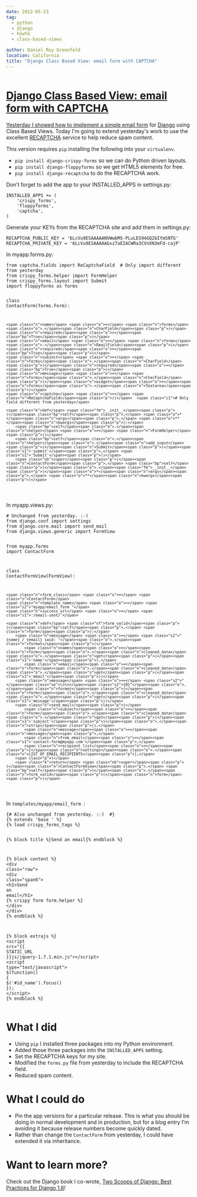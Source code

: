 ```yaml
---
date: 2012-05-23
tag:
  - python
  - django
  - howto
  - class-based-views

author: Daniel Roy Greenfeld
location: California
title: "Django Class Based View: email form with CAPTCHA"
---
```


<div class="twelve wide column">
  <h1 class="ui block header">
    <div class="content">
      <a href="/django-email-form-recaptcha "
        >Django Class Based View: email form with CAPTCHA</a
      >
    </div>
  </h1>
  <p>
    <a
      href="https://pydanny.com/simple-django-email-form-using-cbv "
      target="_blank"
      >Yesterday I showed how to implement a simple email form</a
    >
    for <a href="http://djangoproject.com" target="_blank">Django</a> using
    Class Based Views. Today I'm going to extend yesterday's work to use the
    excellent
    <a href="http://www.google.com/recaptcha" target="_blank">RECAPTCHA</a>
    service to help reduce spam content.
  </p>
  <p>
    This version requires <code>pip</code> installing the following into your
    <code>virtualenv</code>.
  </p>
  <ul>
    <li>
      <code>pip install django-crispy-forms</code> so we can do Python driven
      layouts.
    </li>
    <li>
      <code>pip install django-floppyforms</code> so we get HTML5 elements for
      free.
    </li>
    <li><code>pip install django-recaptcha</code> to do the RECAPTCHA work.</li>
  </ul>
  <p>Don't forget to add the app to your INSTALLED_APPS in settings.py:</p>
  <div class="codehilite ui secondary segment">
    <pre><span></span><code><span class="n">INSTALLED_APPS</span> <span class="o">+=</span> <span class="p">(</span>
    <span class="s1">'crispy_forms'</span><span class="p">,</span>
    <span class="s1">'floppyforms'</span><span class="p">,</span>    
    <span class="s1">'captcha'</span><span class="p">,</span>
<span class="p">)</span>
</code></pre>
  </div>
  <p>Generate your KEYs from the RECAPTCHA site and add them in settings.py:</p>
  <div class="codehilite ui secondary segment">
    <pre><span></span><code><span class="n">RECAPTCHA_PUBLIC_KEY</span> <span class="o">=</span> <span class="s1">'6LcVu9ESAAAAANVWwbM5-PLuLES94GQ2bIYmSNTG'</span>
<span class="n">RECAPTCHA_PRIVATE_KEY</span> <span class="o">=</span> <span class="s1">'6LcVu9ESAAAAAGxz7aEIACWRa3CVnXN3mFd-cajP'</span>
</code></pre>
  </div>
  <p>In myapp.forms.py:</p>
  <div class="codehilite ui secondary segment">
    <pre><span></span><code><span class="kn">from</span> <span class="nn">captcha.fields</span> <span class="kn">import</span> <span class="n">ReCaptchaField</span>  <span class="c1"># Only import different from yesterday</span>
<span class="kn">from</span> <span class="nn">crispy_forms.helper</span> <span class="kn">import</span> <span class="n">FormHelper</span>
<span class="kn">from</span> <span class="nn">crispy_forms.layout</span> <span class="kn">import</span> <span class="n">Submit</span>
<span class="kn">import</span> <span class="nn">floppyforms</span> <span class="kn">as</span> <span class="nn">forms</span>

<span class="k">class</span> <span class="nc">ContactForm</span><span class="p">(</span><span class="n">forms</span><span class="o">.</span><span class="n">Form</span><span class="p">):</span>

    <span class="n">name</span> <span class="o">=</span> <span class="n">forms</span><span class="o">.</span><span class="n">CharField</span><span class="p">(</span><span class="n">required</span><span class="o">=</span><span class="bp">True</span><span class="p">)</span>
    <span class="n">email</span> <span class="o">=</span> <span class="n">forms</span><span class="o">.</span><span class="n">EmailField</span><span class="p">(</span><span class="n">required</span><span class="o">=</span><span class="bp">True</span><span class="p">)</span>
    <span class="n">subject</span> <span class="o">=</span> <span class="n">forms</span><span class="o">.</span><span class="n">CharField</span><span class="p">(</span><span class="n">required</span><span class="o">=</span><span class="bp">True</span><span class="p">)</span>
    <span class="n">message</span> <span class="o">=</span> <span class="n">forms</span><span class="o">.</span><span class="n">CharField</span><span class="p">(</span><span class="n">widget</span><span class="o">=</span><span class="n">forms</span><span class="o">.</span><span class="n">Textarea</span><span class="p">)</span>
    <span class="n">captcha</span> <span class="o">=</span> <span class="n">ReCaptchaField</span><span class="p">()</span>  <span class="c1"># Only field different from yesterday</span>

    <span class="k">def</span> <span class="fm">__init__</span><span class="p">(</span><span class="bp">self</span><span class="p">,</span> <span class="o">*</span><span class="n">args</span><span class="p">,</span> <span class="o">**</span><span class="n">kwargs</span><span class="p">):</span>
        <span class="bp">self</span><span class="o">.</span><span class="n">helper</span> <span class="o">=</span> <span class="n">FormHelper</span><span class="p">()</span>
        <span class="bp">self</span><span class="o">.</span><span class="n">helper</span><span class="o">.</span><span class="n">add_input</span><span class="p">(</span><span class="n">Submit</span><span class="p">(</span><span class="s1">'submit'</span><span class="p">,</span> <span class="s1">'Submit'</span><span class="p">))</span>
        <span class="nb">super</span><span class="p">(</span><span class="n">ContactForm</span><span class="p">,</span> <span class="bp">self</span><span class="p">)</span><span class="o">.</span><span class="fm">__init__</span><span class="p">(</span><span class="o">*</span><span class="n">args</span><span class="p">,</span> <span class="o">**</span><span class="n">kwargs</span><span class="p">)</span>

</code></pre>
  </div>
  <p>In myapp.views.py:</p>
  <div class="codehilite ui secondary segment">
    <pre><span></span><code><span class="c1"># Unchanged from yesterday. :-)</span>
<span class="kn">from</span> <span class="nn">django.conf</span> <span class="kn">import</span> <span class="n">settings</span>
<span class="kn">from</span> <span class="nn">django.core.mail</span> <span class="kn">import</span> <span class="n">send_mail</span>
<span class="kn">from</span> <span class="nn">django.views.generic</span> <span class="kn">import</span> <span class="n">FormView</span>

<span class="kn">from</span> <span class="nn">myapp.forms</span> <span class="kn">import</span> <span class="n">ContactForm</span>

<span class="k">class</span> <span class="nc">ContactFormView</span><span class="p">(</span><span class="n">FormView</span><span class="p">):</span>

    <span class="n">form_class</span> <span class="o">=</span> <span class="n">ContactForm</span>
    <span class="n">template_name</span> <span class="o">=</span> <span class="s2">"myapp/email_form "</span>
    <span class="n">success_url</span> <span class="o">=</span> <span class="s1">'/email-sent/'</span>

    <span class="k">def</span> <span class="nf">form_valid</span><span class="p">(</span><span class="bp">self</span><span class="p">,</span> <span class="n">form</span><span class="p">):</span>
        <span class="n">message</span> <span class="o">=</span> <span class="s2">"{name} / {email} said: "</span><span class="o">.</span><span class="n">format</span><span class="p">(</span>
            <span class="n">name</span><span class="o">=</span><span class="n">form</span><span class="o">.</span><span class="n">cleaned_data</span><span class="o">.</span><span class="n">get</span><span class="p">(</span><span class="s1">'name'</span><span class="p">),</span>
            <span class="n">email</span><span class="o">=</span><span class="n">form</span><span class="o">.</span><span class="n">cleaned_data</span><span class="o">.</span><span class="n">get</span><span class="p">(</span><span class="s1">'email'</span><span class="p">))</span>
        <span class="n">message</span> <span class="o">+=</span> <span class="s2">"</span><span class="se">\n\n</span><span class="s2">{0}"</span><span class="o">.</span><span class="n">format</span><span class="p">(</span><span class="n">form</span><span class="o">.</span><span class="n">cleaned_data</span><span class="o">.</span><span class="n">get</span><span class="p">(</span><span class="s1">'message'</span><span class="p">))</span>
        <span class="n">send_mail</span><span class="p">(</span>
            <span class="n">subject</span><span class="o">=</span><span class="n">form</span><span class="o">.</span><span class="n">cleaned_data</span><span class="o">.</span><span class="n">get</span><span class="p">(</span><span class="s1">'subject'</span><span class="p">)</span><span class="o">.</span><span class="n">strip</span><span class="p">(),</span>
            <span class="n">message</span><span class="o">=</span><span class="n">message</span><span class="p">,</span>
            <span class="n">from_email</span><span class="o">=</span><span class="s1">'contact-form@myapp.com'</span><span class="p">,</span>
            <span class="n">recipient_list</span><span class="o">=</span><span class="p">[</span><span class="n">settings</span><span class="o">.</span><span class="n">LIST_OF_EMAIL_RECIPIENTS</span><span class="p">],</span>
        <span class="p">)</span>
        <span class="k">return</span> <span class="nb">super</span><span class="p">(</span><span class="n">ContactFormView</span><span class="p">,</span> <span class="bp">self</span><span class="p">)</span><span class="o">.</span><span class="n">form_valid</span><span class="p">(</span><span class="n">form</span><span class="p">)</span>

</code></pre>
  </div>
  <p>In <code>templates/myapp/email_form </code>:</p>
  <div class="codehilite ui secondary segment">
    <pre><span></span><code>{# Also unchanged from yesterday. :-)  #}
{% extends 'base ' %}
{% load crispy_forms_tags %}

{% block title %}Send an email{% endblock %}

{% block content %}
<span class="p">&lt;</span><span class="nt">div</span> <span class="na">class</span><span class="o">=</span><span class="s">"row"</span><span class="p">&gt;</span>
<span class="p">&lt;</span><span class="nt">div</span> <span class="na">class</span><span class="o">=</span><span class="s">"span6"</span><span class="p">&gt;</span>
<span class="p">&lt;</span><span class="nt">h1</span><span class="p">&gt;</span>Send an email<span class="p">&lt;/</span><span class="nt">h1</span><span class="p">&gt;</span>
{% crispy form form.helper %}
<span class="p">&lt;/</span><span class="nt">div</span><span class="p">&gt;</span>
<span class="p">&lt;/</span><span class="nt">div</span><span class="p">&gt;</span>
{% endblock %}

{% block extrajs %}
<span class="p">&lt;</span><span class="nt">script</span> <span class="na">src</span><span class="o">=</span><span class="s">"{{ STATIC_URL }}js/jquery-1.7.1.min.js"</span><span class="p">&gt;&lt;/</span><span class="nt">script</span><span class="p">&gt;</span>
<span class="p">&lt;</span><span class="nt">script</span> <span class="na">type</span><span class="o">=</span><span class="s">"text/javascript"</span><span class="p">&gt;</span>
<span class="nx">$</span><span class="p">(</span><span class="kd">function</span><span class="p">()</span> <span class="p">{</span>
    <span class="nx">$</span><span class="p">(</span><span class="s1">'#id_name'</span><span class="p">).</span><span class="nx">focus</span><span class="p">()</span>
<span class="p">});</span>
<span class="p">&lt;/</span><span class="nt">script</span><span class="p">&gt;</span>
{% endblock %}
</code></pre>
  </div>
  <h1 id="what-i-did">What I did</h1>
  <ul>
    <li>
      Using <code>pip</code> I installed three packages into my Python
      environment.
    </li>
    <li>
      Added those three packages into the <code>INSTALLED_APPS</code> setting.
    </li>
    <li>Set the RECAPTCHA keys for my site.</li>
    <li>
      Modified the <code>forms.py</code> file from yesterday to include the
      RECAPTCHA field.
    </li>
    <li>Reduced spam content.</li>
  </ul>
  <h1 id="what-i-could-do">What I could do</h1>
  <ul>
    <li>
      Pin the app versions for a particular release. This is what you should be
      doing in normal development and in production, but for a blog entry I'm
      avoiding it because release numbers become quickly dated.
    </li>
    <li>
      Rather than change the <code>ContactForm</code> from yesterday, I could
      have extended it via inheritance.
    </li>
  </ul>
  <h1 id="want-to-learn-more">Want to learn more?</h1>
  <p>
    Check out the Django book I co-wrote,
    <a
      href="http://twoscoopspress.org/products/two-scoops-of-django-1-6"
      target="_blank"
      >Two Scoops of Django: Best Practices for Django 1.6</a
    >!
  </p>
  </div>
